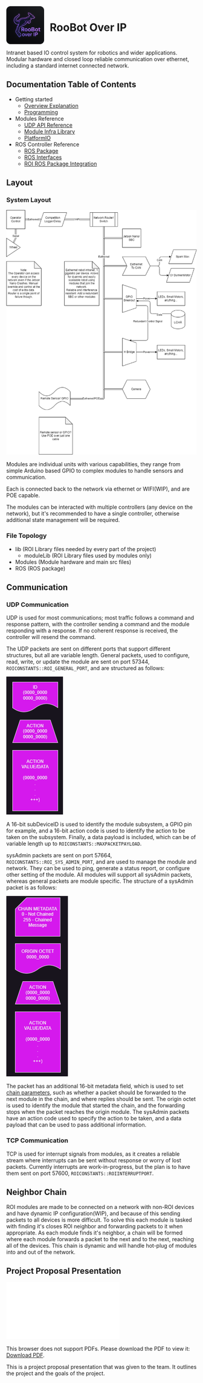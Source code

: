 <div style="display:flex; justify-content:left;">
<img src="docs/img/roi-rounded.png" alt="Roobot-Over-IP" width="100" height="100" style="padding-right: 15px;"/>
<h1> RooBot Over IP </h1>
</div>

Intranet based IO control system for robotics and wider applications.
Modular hardware and closed loop reliable communication over ethernet, including a standard internet connected network.

## Documentation Table of Contents

-   Getting started
    -   [Overview Explanation](docs/OverviewROI.md)
    -   [Programming](docs/ProgrammingROI.md)
-   Modules Reference
    -   [UDP API Reference](lib/UDP-API/OverviewReadme.md)
    -   [Module Infra Library](lib/moduleLib/ModuleReadme.md)
    -   [PlatformIO](Modules/Platformio.md)
-   ROS Controller Reference
    -   [ROS Package](ROS/README.md)
    -   [ROS Interfaces](ROS/InterfaceReadMe.md)
    -   [ROI ROS Package Integration](docs/Integration.md)

## Layout

### System Layout

![Layout](/docs/Ethernet-Network.png)

Modules are individual units with various capabilities, they range from simple Arduino based GPIO to complex modules to handle sensors and communication.

Each is connected back to the network via ethernet or WIFI(WIP), and are POE capable.

The modules can be interacted with multiple controllers (any device on the network), but it's recommended to have a single controller, otherwise additional state management will be required.

### File Topology

-   lib (ROI Library files needed by every part of the project)
    -   moduleLib (ROI Library files used by modules only)
-   Modules (Module hardware and main src files)
-   ROS (ROS package)

## Communication

### UDP Communication

UDP is used for most communications; most traffic follows a command and response pattern, with the controller sending a command and the module responding with a response. If no coherent response is received, the controller will resend the command.

The UDP packets are sent on different ports that support different structures, but all are variable length. General packets, used to configure, read, write, or update the module are sent on port 57344, `ROICONSTANTS::ROI_GENERAL_PORT`, and are structured as follows:

![General Packet](/docs/general-Packet.png)

A 16-bit subDeviceID is used to identify the module subsystem, a GPIO pin for example, and a 16-bit action code is used to identify the action to be taken on the subsystem. Finally, a data payload is included, which can be of variable length up to `ROICONSTANTS::MAXPACKETPAYLOAD`.

sysAdmin packets are sent on port 57664, `ROICONSTANTS::ROI_SYS_ADMIN_PORT`, and are used to manage the module and network. They can be used to ping, generate a status report, or configure other setting of the module. All modules will support all sysAdmin packets, whereas general packets are module specific. The structure of a sysAdmin packet is as follows:

![SysAdmin Packet](/docs/sysAdmin-Packet.png)

The packet has an additional 16-bit metadata field, which is used to set [chain parameters](#neighbor-chain), such as whether a packet should be forwarded to the next module in the chain, and where replies should be sent. The origin octet is used to identify the module that started the chain, and the forwarding stops when the packet reaches the origin module. The sysAdmin packets have an action code used to specify the action to be taken, and a data payload that can be used to pass additional information.

### TCP Communication

TCP is used for interrupt signals from modules, as it creates a reliable stream where interrupts can be sent without response or worry of lost packets. Currently interrupts are work-in-progress, but the plan is to have them sent on port 57600, `ROICONSTANTS::ROIINTERRUPTPORT`.

## Neighbor Chain

ROI modules are made to be connected on a network with non-ROI devices and have dynamic IP configuration(WIP), and because of this sending packets to all devices is more difficult. To solve this each module is tasked with finding it's closes ROI neighbor and forwarding packets to it when appropriate. As each module finds it's neighbor, a chain will be formed where each module forwards a packet to the next and to the next, reaching all of the devices. This chain is dynamic and will handle hot-plug of modules into and out of the network.

## Project Proposal Presentation

<object data="docs/Roobot-Over-IP.pdf" type="application/pdf" width="700px" height="700px">
    <embed src="docs/Roobot-Over-IP.pdf">
        <p>This browser does not support PDFs. Please download the PDF to view it: <a href="docs/Roobot-Over-IP.pdf">Download PDF</a>.</p>
    </embed>
</object>

This is a project proposal presentation that was given to the team. It outlines the project and the goals of the project.
